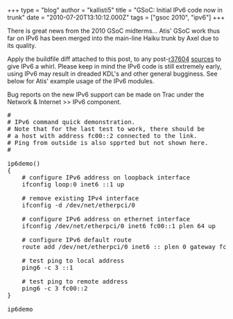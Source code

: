 +++
type = "blog"
author = "kallisti5"
title = "GSoC: Initial IPv6 code now in trunk"
date = "2010-07-20T13:10:12.000Z"
tags = ["gsoc 2010", "ipv6"]
+++

There is great news from the 2010 GSoC midterms... Atis' GSoC work thus far on IPv6 has been merged into the main-line Haiku trunk by Axel due to its quality.

Apply the buildfile diff attached to this post, to any post-<a href='https://dev.haiku-os.org/changeset/37604'>r37604</a> <A href='/guides/building'>sources</a> to give IPv6 a whirl. Please keep in mind the IPv6 code is still extremely early, using IPv6 may result in dreaded KDL's and other general bugginess.  See below for Atis' example usage of the IPv6 modules.

Bug reports on the new IPv6 support can be made on Trac under the Network &amp; Internet >> IPv6 component.
<!--more-->
<pre>
#
# IPv6 command quick demonstration.
# Note that for the last test to work, there should be 
# a host with address fc00::2 connected to the link.
# Ping from outside is also spprted but not shown here.
#

ip6demo()
{
	# configure IPv6 address on loopback interface
	ifconfig loop:0 inet6 ::1 up

	# remove existing IPv4 interface
	ifconfig -d /dev/net/etherpci/0

	# configure IPv6 address on ethernet interface
	ifconfig /dev/net/etherpci/0 inet6 fc00::1 plen 64 up

	# configure IPv6 default route
	route add /dev/net/etherpci/0 inet6 :: plen 0 gateway fc00::2

	# test ping to local address
	ping6 -c 3 ::1

	# test ping to remote address
	ping6 -c 3 fc00::2
}

ip6demo
</pre>